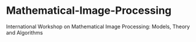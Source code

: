 # Mathematical-Image-Processing
International Workshop on Mathematical Image Processing: Models, Theory and Algorithms
